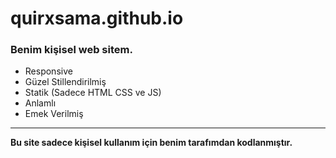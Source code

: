 # quirxsama.github.io
### Benim kişisel web sitem.
- Responsive
- Güzel Stillendirilmiş
- Statik (Sadece HTML CSS ve JS)
- Anlamlı
- Emek Verilmiş

---

**Bu site sadece kişisel kullanım için benim tarafımdan kodlanmıştır.**